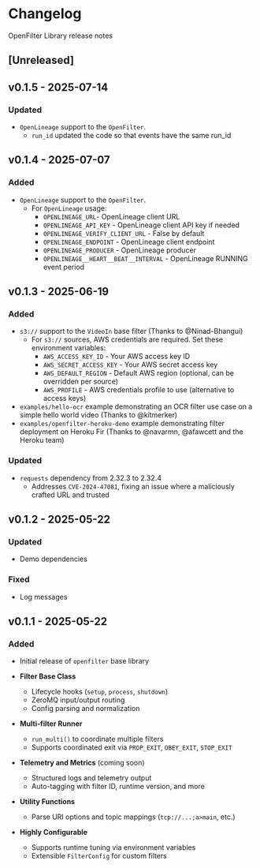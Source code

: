 # Changelog
OpenFilter Library release notes

## [Unreleased]

## v0.1.5 - 2025-07-14

### Updated
- `OpenLineage` support to the `OpenFilter`.
  - `run_id` updated the code so that events have the same run_id



## v0.1.4 - 2025-07-07

### Added
- `OpenLineage` support to the `OpenFilter`.
  - For `OpenLineage` usage:
    - `OPENLINEAGE_URL`- OpenLineage client URL
    - `OPENLINEAGE_API_KEY` - OpenLineage client API key if needed             
    - `OPENLINEAGE_VERIFY_CLIENT_URL` - False by default
    - `OPENLINEAGE_ENDPOINT` - OpenLineage client endpoint
    - `OPENLINEAGE_PRODUCER` - OpenLineage producer
    - `OPENLINEAGE__HEART__BEAT__INTERVAL` - OpenLineage RUNNING event period

## v0.1.3 - 2025-06-19

### Added
- `s3://` support to the `VideoIn` base filter (Thanks to @Ninad-Bhangui)
  - For `s3://` sources, AWS credentials are required. Set these environment variables:
    - `AWS_ACCESS_KEY_ID` - Your AWS access key ID
    - `AWS_SECRET_ACCESS_KEY` - Your AWS secret access key  
    - `AWS_DEFAULT_REGION` - Default AWS region (optional, can be overridden per source)
    - `AWS_PROFILE` - AWS credentials profile to use (alternative to access keys)
- `examples/hello-ocr` example demonstrating an OCR filter use case on a simple hello world video (Thanks to @kitmerker)
- `examples/openfilter-heroku-demo` example demonstrating filter deployment on Heroku Fir (Thanks to @navarmn, @afawcett and the Heroku team)

### Updated
- `requests` dependency from 2.32.3 to 2.32.4
  - Addresses `CVE-2024-47081`, fixing an issue where a maliciously crafted URL and
trusted

## v0.1.2 - 2025-05-22

### Updated
- Demo dependencies

### Fixed
- Log messages

## v0.1.1 - 2025-05-22

### Added
- Initial release of `openfilter` base library

- **Filter Base Class**
  - Lifecycle hooks (`setup`, `process`, `shutdown`)
  - ZeroMQ input/output routing
  - Config parsing and normalization

- **Multi-filter Runner**
  - `run_multi()` to coordinate multiple filters
  - Supports coordinated exit via `PROP_EXIT`, `OBEY_EXIT`, `STOP_EXIT`

- **Telemetry and Metrics** (coming soon)
  - Structured logs and telemetry output
  - Auto-tagging with filter ID, runtime version, and more

- **Utility Functions**
  - Parse URI options and topic mappings (`tcp://...;a>main`, etc.)

- **Highly Configurable**
  - Supports runtime tuning via environment variables
  - Extensible `FilterConfig` for custom filters

